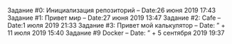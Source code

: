 Задание #0: Инициализация репозиторий – Date:26 июня 2019 17:43
Задание #1: Привет мир – Date:27 июня 2019 13:47
Задание #2: Cafe – Date:1 июля 2019 21:33
Задание #3: Привет мой калькулятор – Date: ” + 11 июля 2019 15:40
Задание #9 Docker – Date: ” + 5 сентября 2019 19:37

